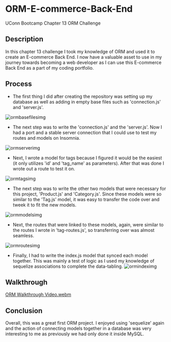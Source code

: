 # ORM-E-commerce-Back-End
UConn Bootcamp Chapter 13 ORM Challenge

## Description
In this chapter 13 challenge I took my knowledge of ORM and used it to create an E-commerce Back End.  I now have a valuable asset to use in my journey towards becoming a web developer as I can use this E-commerce Back End as a part of my coding portfolio.


## Process
* The first thing I did after creating the repository was setting up my database as well as adding in empty base files such as 'connection.js' and 'server.js'.

![ormbasefilesimg](https://github.com/DaelenWall/ORM-E-commerce-Back-End/assets/122398507/4cfc93ca-35ed-4c7f-99bc-42ca31c94319)


* The next step was to write the 'connection.js' and the 'server.js'.  Now I had a port and a stable server connection that I could use to test my routes and models on Insomnia.

![ormserverimg](https://github.com/DaelenWall/ORM-E-commerce-Back-End/assets/122398507/85c03827-942e-465f-8399-1b79e3eb60ad)



* Next, I wrote a model for tags because I figured it would be the easiest (it only utilizes 'id' and 'tag_name' as parameters).  After that was done I wrote out a route to test it on.

![ormtagsimg](https://github.com/DaelenWall/ORM-E-commerce-Back-End/assets/122398507/32429044-1092-486b-88f7-508484ec8c2e)


* The next step was to write the other two models that were necessary for this project, 'Product.js' and 'Category.js'.  Since these models were so similar to the 'Tag.js' model, it was easy to transfer the code over and tweek it to fit the new models.    

![ormmodelsimg](https://github.com/DaelenWall/ORM-E-commerce-Back-End/assets/122398507/ac347a15-9e73-4ceb-8f78-2e68c2638847)



* Next, the routes that were linked to these models, again, were similar to the routes I wrote in 'tag-routes.js', so transferring over was almost seamless.

![ormroutesimg](https://github.com/DaelenWall/ORM-E-commerce-Back-End/assets/122398507/c53c4e88-62f0-4c8f-b8bf-c5f25870ecb4)



* Finally, I had to write the index.js model that synced each model together.  This was mainly a test of logic as I used my knowledge of sequelize associations to complete the data-tabling. 
![ormindeximg](https://github.com/DaelenWall/ORM-E-commerce-Back-End/assets/122398507/ca441e81-0a6e-4ae6-92c1-2667ad5abb8c)


## Walkthrough
[ORM Walkthrough Video.webm](https://github.com/DaelenWall/ORM-E-commerce-Back-End/assets/122398507/712d2071-e31c-44cd-95f4-239626befd5b)


## Conclusion
Overall, this was a great first ORM project.  I enjoyed using 'sequelize' again and the action of connecting models together in a database was very interesting to me as previously we had only done it inside MySQL.
